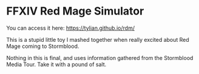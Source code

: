 # FFXIV Red Mage Simulator
You can access it here: https://tylian.github.io/rdm/

This is a stupid little toy I mashed together when really excited about Red Mage coming to Stormblood.

Nothing in this is final, and uses information gathered from the Stormblood Media Tour. Take it with a pound of salt.